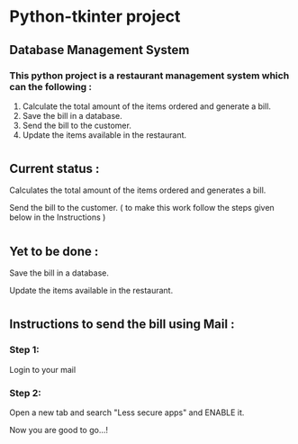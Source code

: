# Python-tkinter project 
## Database Management System

### This python project is a restaurant management system which can the following :

1. Calculate the total amount of the items ordered and generate a bill.
2. Save the bill in a database.
3. Send the bill to the customer.
4. Update the items available in the restaurant.

#
## Current status :
Calculates the total amount of the items ordered and generates a bill.

Send the bill to the customer. ( to make this work follow the steps given below in the Instructions )

#
## Yet to be done :
Save the bill in a database.

Update the items available in the restaurant.

#
## Instructions to send the bill using Mail :

### Step 1:
Login to your mail

### Step 2:
Open a new tab and search "Less secure apps" and ENABLE it.

Now you are good to go...!

